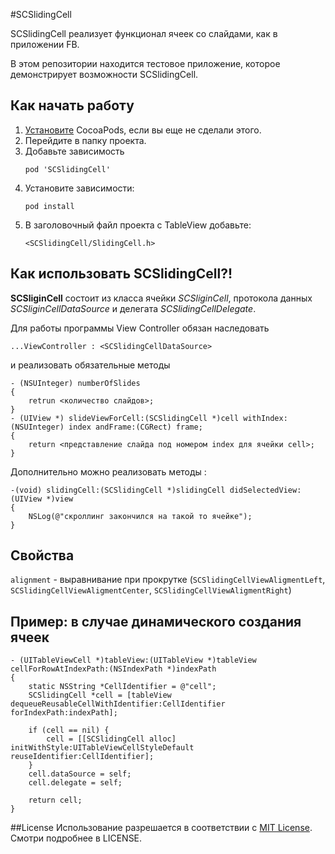 #SCSlidingCell

SCSlidingCell реализует функционал ячеек со слайдами, как в приложении FB.

В этом репозитории находится тестовое приложение, которое демонстрирует возможности SCSlidingCell.

Как начать работу
------------
1. [Установите](http://docs.cocoapods.org/guides/installing_cocoapods.html) CocoaPods, если вы еще не сделали этого.
2. Перейдите в папку проекта.
3. Добавьте зависимость 
	```
    pod 'SCSlidingCell'
    ```
4. Установите зависимости:
    ```
    pod install
    ```
5. В заголовочный файл проекта с TableView добавьте:
	```
    <SCSlidingCell/SlidingCell.h>
    ```

Как использовать SCSlidingCell?!
---------------------------

**SCSliginCell** состоит из класса ячейки _SCSliginCell_, протокола данных _SCSliginCellDataSource_ и делегата _SCSlidingCellDelegate_.

Для работы программы View Controller обязан наследовать <SCSlidingCellDataSource>
```
...ViewController : <SCSlidingCellDataSource>
```
и реализовать обязательные методы

```
- (NSUInteger) numberOfSlides
{
	retrun <количество слайдов>;
}
- (UIView *) slideViewForCell:(SCSlidingCell *)cell withIndex:(NSUInteger) index andFrame:(CGRect) frame;
{
	return <представление слайда под номером index для ячейки cell>;
}
```
Дополнительно можно реализовать методы <SCSlidingCellDelegate>:
```
-(void) slidingCell:(SCSlidingCell *)slidingCell didSelectedView:(UIView *)view
{
	NSLog(@"скроллинг закончился на такой то ячейке");
}
```
Свойства
----

`alignment` - выравнивание при прокрутке (`SCSlidingCellViewAligmentLeft`, `SCSlidingCellViewAligmentCenter`, `SCSlidingCellViewAligmentRight`)

Пример: в случае динамического создания ячеек
------
```
- (UITableViewCell *)tableView:(UITableView *)tableView cellForRowAtIndexPath:(NSIndexPath *)indexPath
{
    static NSString *CellIdentifier = @"cell";
    SCSlidingCell *cell = [tableView dequeueReusableCellWithIdentifier:CellIdentifier forIndexPath:indexPath];
    
    if (cell == nil) {
        cell = [[SCSlidingCell alloc] initWithStyle:UITableViewCellStyleDefault reuseIdentifier:CellIdentifier];
    }
    cell.dataSource = self;
    cell.delegate = self;
    
    return cell;
}
```
##License
Использование разрешается в соответствии с [MIT License](http://http//opensource.org/licenses/mit-license.php). Смотри подробнее в LICENSE.
